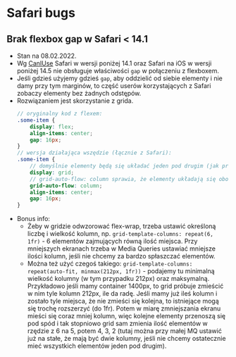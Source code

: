 # Safari bugs

## Brak flexbox gap w Safari < 14.1
- Stan na 08.02.2022.
- Wg [CanIUse](https://caniuse.com/flexbox-gap) Safari w wersji poniżej 14.1 oraz Safari na iOS w wersji poniżej 14.5 nie obsługuje właściwości `gap` w połączeniu z flexboxem.
- Jeśli gdzieś użyjemy gdzieś `gap`, aby oddzielić od siebie elementy i nie damy przy tym marginów, to część userów korzystających z Safari zobaczy elementy bez żadnych odstępów.
- Rozwiązaniem jest skorzystanie z grida.
    ```scss
    // oryginalny kod z flexem:
    .some-item {
        display: flex;
        align-items: center;
        gap: 16px;
    }
    // wersja działająca wszędzie (łącznie z Safari):
    .some-item {
        // domyślnie elementy będą się układać jeden pod drugim (jak przy flex-direction: column)
        display: grid;
        // grid-auto-flow: column sprawia, że elementy układają się obok siebie - podobnie jak we flexie. Jest to przydatne, jeśli nie chcemy ręcznie ustawiać ilości kolumn 
        grid-auto-flow: column;
        align-items: center;
        gap: 16px;
    }
- Bonus info:
    - Żeby w gridzie odwzorować flex-wrap, trzeba ustawić określoną liczbę i wielkość kolumn, np. `grid-template-columns: repeat(6, 1fr)` - 6 elementów zajmujących równą ilość miejsca. Przy mniejszych ekranach trzeba w Media Queries ustawiać mniejsze ilości kolumn, jeśli nie chcemy za bardzo spłaszczać elementów.
    - Można też użyć czegoś takiego: `grid-template-columns: repeat(auto-fit, minmax(212px, 1fr))` - podajemy tu minimalną wielkość kolumny (w tym przypadku 212px) oraz maksymalną. Przykładowo jeśli mamy container 1400px, to grid próbuje zmieścić w nim tyle kolumn 212px, ile da radę. Jeśli mamy już ileś kolumn i zostało tyle miejsca, że nie zmieści się kolejna, to istniejące mogą się trochę rozszerzyć (do 1fr). Potem w miarę zmniejszania ekranu mieści się coraz mniej kolumn, więc kolejne elementy przenoszą się pod spód i tak stopniowo grid sam zmienia ilość elementów w rzędzie z 6 na 5, potem 4, 3, 2 (tutaj można przy małej MQ ustawić już na stałe, że mają być dwie kolumny, jeśli nie chcemy ostatecznie mieć wszystkich elementów jeden pod drugim). 
